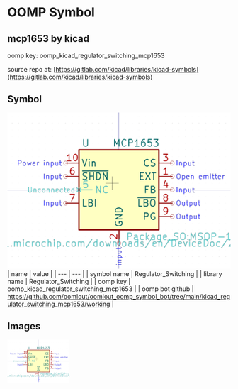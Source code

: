 # OOMP Symbol  
## mcp1653  by kicad  
  
oomp key: oomp_kicad_regulator_switching_mcp1653  
  
source repo at: [https://gitlab.com/kicad/libraries/kicad-symbols](https://gitlab.com/kicad/libraries/kicad-symbols)  
## Symbol  
  
[![working.png](working_600.png)](working.png)  
| name | value | 
| --- | --- | 
| symbol name | Regulator_Switching | 
| library name | Regulator_Switching | 
| oomp key | oomp_kicad_regulator_switching_mcp1653 | 
| oomp bot github | https://github.com/oomlout/oomlout_oomp_symbol_bot/tree/main/kicad_regulator_switching_mcp1653/working | 
## Images  
  
[![working.png](working_140.png)](working.png)  
